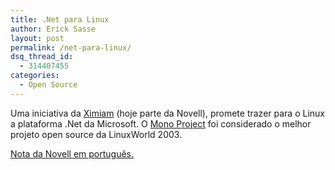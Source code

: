 ```yaml
---
title: .Net para Linux
author: Erick Sasse
layout: post
permalink: /net-para-linux/
dsq_thread_id:
  - 314407455
categories:
  - Open Source
---
```

Uma iniciativa da [Ximiam][1] (hoje parte da Novell), promete trazer para o Linux a plataforma .Net da Microsoft. O [Mono Project][2] foi considerado o melhor projeto open source da LinuxWorld 2003.

[Nota da Novell em portugu&ecirc;s.][3]

 [1]: http://www.ximian.com
 [2]: http://www.go-mono.com
 [3]: http://www.novell.com/pt-br/news/press/archive/2003/11/pr03072.html
